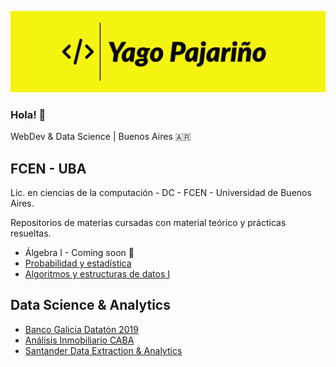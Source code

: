 <a href="https://yagopajarino.com.ar"><img src="./bannerYP.png" alt="more at yagopajarino.com.ar"></img></a>

### Hola! 👋

WebDev & Data Science | Buenos Aires 🇦🇷

## FCEN - UBA
Lic. en ciencias de la computación - DC - FCEN - Universidad de Buenos Aires.

Repositorios de materias cursadas con material teórico y prácticas resueltas.

* Álgebra I - Coming soon 👷
* [Probabilidad y estadística](https://github.com/yagopajarino/uba-probayestadistica)
* [Algoritmos y estructuras de datos I](https://github.com/yagopajarino/uba-AyEd1) 

## Data Science & Analytics

* [Banco Galicia Datatón 2019](https://github.com/yagopajarino/ds-datatonGalicia-2019)
* [Análisis Inmobiliario CABA](https://github.com/yagopajarino/ds-properati)
* [Santander Data Extraction & Analytics](https://github.com/yagopajarino/ds-santanderJobOffers)

<!--
**yagopajarino/yagopajarino** is a ✨ _special_ ✨ repository because its `README.md` (this file) appears on your GitHub profile.

Here are some ideas to get you started:

- 🔭 I’m currently working on ...
- 🌱 I’m currently learning ...
- 👯 I’m looking to collaborate on ...
- 🤔 I’m looking for help with ...
- 💬 Ask me about ...
- 📫 How to reach me: ...
- 😄 Pronouns: ...
- ⚡ Fun fact: ...
-->
